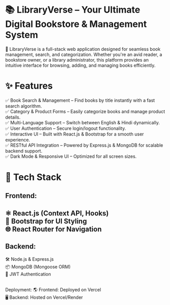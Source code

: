 # 📚 LibraryVerse – Your Ultimate Digital Bookstore & Management System
🚀 LibraryVerse is a full-stack web application designed for seamless book management, search, and categorization. Whether you're an avid reader, a bookstore owner, or a library administrator, this platform provides an intuitive interface for browsing, adding, and managing books efficiently.
# ✨ Features
✅ Book Search & Management – Find books by title instantly with a fast search algorithm.
<br/>
✅ Category & Product Forms – Easily categorize books and manage product details.
<br/>
✅ Multi-Language Support – Switch between English & Hindi dynamically.
<br/>
✅ User Authentication – Secure login/logout functionality.
<br/>
✅ Interactive UI – Built with React.js & Bootstrap for a smooth user experience.
<br/>
✅ RESTful API Integration – Powered by Express.js & MongoDB for scalable backend support.
<br/>
✅ Dark Mode & Responsive UI – Optimized for all screen sizes.
<br/>
# 📂 Tech Stack
<h2>Frontend:<h2/>
  <p>
    ⚛️ React.js (Context API, Hooks)
<br/>
🎨 Bootstrap for UI Styling
<br/>
🌐 React Router for Navigation
<br/>
  </p>
<h2>Backend:</h2>
<p>
  🛠️ Node.js & Express.js
<br/>
📦 MongoDB (Mongoose ORM)
<br/>
🔑 JWT Authentication
<br/>
</p>
<br/>
Deployment:
🌎 Frontend: Deployed on Vercel
<br/>
🖥️ Backend: Hosted on Vercel/Render
